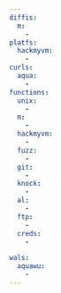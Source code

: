 ```yaml
---
diffis:
  m:
    -
platfs:
  hackmyvm:
    -
curls:
  aqua:
    -
functions:
  unix:
    -
  m:
    -
  hackmyvm:
    -
  fuzz:
    -
  git:
    -
  knock:
    -
  al:
    -
  ftp:
    -
  creds:
    -

wals:
  aquawu:
    -
---
```

